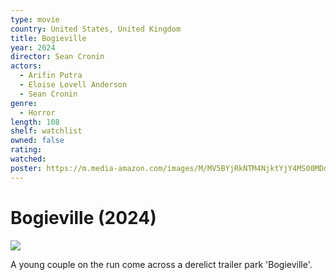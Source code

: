 ```yaml
---
type: movie
country: United States, United Kingdom
title: Bogieville
year: 2024
director: Sean Cronin
actors:
  - Arifin Putra
  - Eloise Lovell Anderson
  - Sean Cronin
genre:
  - Horror
length: 108
shelf: watchlist
owned: false
rating:
watched:
poster: https://m.media-amazon.com/images/M/MV5BYjRkNTM4NjktYjY4MS00MDdmLTk0YTItMzU0OTViMTUyYTE3XkEyXkFqcGc@._V1_SX300.jpg
---
```


# Bogieville (2024)

![](https://m.media-amazon.com/images/M/MV5BYjRkNTM4NjktYjY4MS00MDdmLTk0YTItMzU0OTViMTUyYTE3XkEyXkFqcGc@._V1_SX300.jpg)

A young couple on the run come across a derelict trailer park 'Bogieville'.